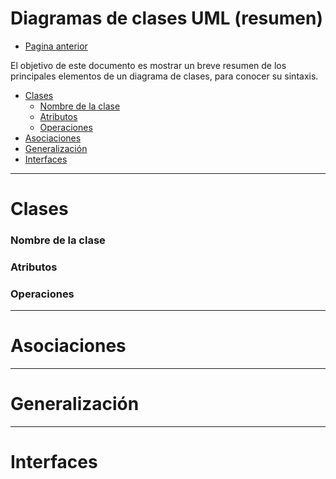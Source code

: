 # Diagramas de clases UML (resumen)

- [Pagina anterior](/OO1/)

El objetivo de este documento es mostrar un breve resumen de los principales elementos de un diagrama de clases, para conocer su sintaxis. 

- [Clases]()
    - [Nombre de la clase](#nombre-de-la-clase)
    - [Atributos](#atributos)
    - [Operaciones](#operaciones)
- [Asociaciones](#asociaciones)
- [Generalización](#generalización)
- [Interfaces](#interfaces)

---

# Clases
### Nombre de la clase
### Atributos
### Operaciones

---

# Asociaciones

---

# Generalización

---

# Interfaces